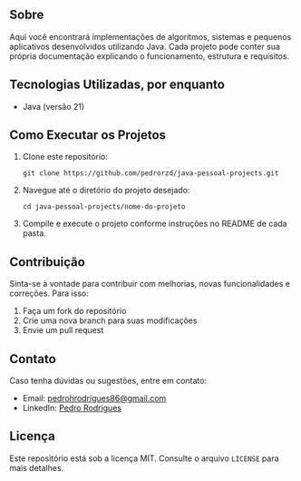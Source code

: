 <h2>Sobre</h2>
<p>Aqui você encontrará implementações de algoritmos, sistemas e pequenos aplicativos desenvolvidos utilizando Java. Cada projeto pode conter sua própria documentação explicando o funcionamento, estrutura e requisitos.</p>

<h2>Tecnologias Utilizadas, por enquanto</h2>
<ul>
    <li>Java (versão 21)</li>
</ul>

<h2>Como Executar os Projetos</h2>
<ol>
    <li>Clone este repositório:</li>
    <pre><code>git clone https://github.com/pedrorzd/java-pessoal-projects.git</code></pre>
    <li>Navegue até o diretório do projeto desejado:</li>
    <pre><code>cd java-pessoal-projects/nome-do-projeto</code></pre>
    <li>Compile e execute o projeto conforme instruções no README de cada pasta.</li>
</ol>

<h2>Contribuição</h2>
<p>Sinta-se à vontade para contribuir com melhorias, novas funcionalidades e correções. Para isso:</p>
<ol>
    <li>Faça um fork do repositório</li>
    <li>Crie uma nova branch para suas modificações</li>
    <li>Envie um pull request</li>
</ol>

<h2>Contato</h2>
<p>Caso tenha dúvidas ou sugestões, entre em contato:</p>
<ul>
    <li>Email: <a href="mailto:pedrohrodrigues86@gmail.com">pedrohrodrigues86@gmail.com</a></li>
    <li>LinkedIn: <a href="https://www.linkedin.com/in/pedro-rodrigs" target="_blank">Pedro Rodrigues</a></li>
</ul>

<h2>Licença</h2>
<p>Este repositório está sob a licença MIT. Consulte o arquivo <code>LICENSE</code> para mais detalhes.</p>
